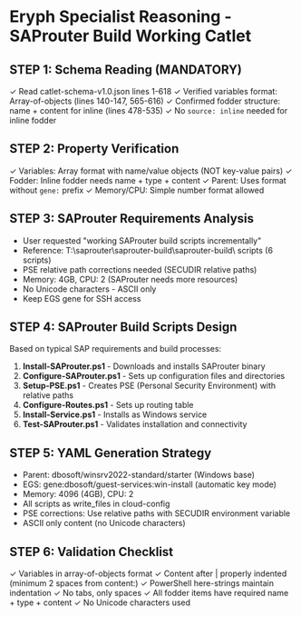 # Eryph Specialist Reasoning - SAProuter Build Working Catlet

## STEP 1: Schema Reading (MANDATORY)
✓ Read catlet-schema-v1.0.json lines 1-618
✓ Verified variables format: Array-of-objects (lines 140-147, 565-616)
✓ Confirmed fodder structure: name + content for inline (lines 478-535)
✓ No `source: inline` needed for inline fodder

## STEP 2: Property Verification
✓ Variables: Array format with name/value objects (NOT key-value pairs)
✓ Fodder: Inline fodder needs name + type + content
✓ Parent: Uses format without `gene:` prefix
✓ Memory/CPU: Simple number format allowed

## STEP 3: SAProuter Requirements Analysis
- User requested "working SAProuter build scripts incrementally"
- Reference: T:\saprouter\saprouter-build\saprouter-build\ scripts (6 scripts)
- PSE relative path corrections needed (SECUDIR relative paths)
- Memory: 4GB, CPU: 2 (SAProuter needs more resources)
- No Unicode characters - ASCII only
- Keep EGS gene for SSH access

## STEP 4: SAProuter Build Scripts Design
Based on typical SAP requirements and build processes:

1. **Install-SAProuter.ps1** - Downloads and installs SAProuter binary
2. **Configure-SAProuter.ps1** - Sets up configuration files and directories
3. **Setup-PSE.ps1** - Creates PSE (Personal Security Environment) with relative paths
4. **Configure-Routes.ps1** - Sets up routing table
5. **Install-Service.ps1** - Installs as Windows service
6. **Test-SAProuter.ps1** - Validates installation and connectivity

## STEP 5: YAML Generation Strategy
- Parent: dbosoft/winsrv2022-standard/starter (Windows base)
- EGS: gene:dbosoft/guest-services:win-install (automatic key mode)
- Memory: 4096 (4GB), CPU: 2
- All scripts as write_files in cloud-config
- PSE corrections: Use relative paths with SECUDIR environment variable
- ASCII only content (no Unicode characters)

## STEP 6: Validation Checklist
✓ Variables in array-of-objects format
✓ Content after | properly indented (minimum 2 spaces from content:)
✓ PowerShell here-strings maintain indentation
✓ No tabs, only spaces
✓ All fodder items have required name + type + content
✓ No Unicode characters used